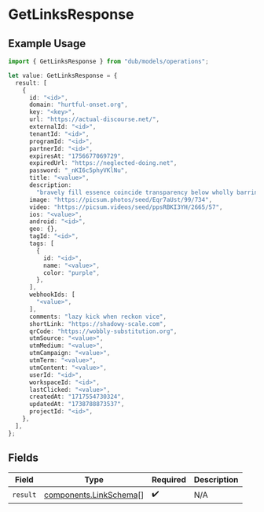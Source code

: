 # GetLinksResponse

## Example Usage

```typescript
import { GetLinksResponse } from "dub/models/operations";

let value: GetLinksResponse = {
  result: [
    {
      id: "<id>",
      domain: "hurtful-onset.org",
      key: "<key>",
      url: "https://actual-discourse.net/",
      externalId: "<id>",
      tenantId: "<id>",
      programId: "<id>",
      partnerId: "<id>",
      expiresAt: "1756677069729",
      expiredUrl: "https://neglected-doing.net",
      password: "_nKI6c5phyVKlNu",
      title: "<value>",
      description:
        "bravely fill essence coincide transparency below wholly barring how scrutinise",
      image: "https://picsum.photos/seed/Eqr7aUst/99/734",
      video: "https://picsum.videos/seed/ppsRBKI3YH/2665/57",
      ios: "<value>",
      android: "<id>",
      geo: {},
      tagId: "<id>",
      tags: [
        {
          id: "<id>",
          name: "<value>",
          color: "purple",
        },
      ],
      webhookIds: [
        "<value>",
      ],
      comments: "lazy kick when reckon vice",
      shortLink: "https://shadowy-scale.com",
      qrCode: "https://wobbly-substitution.org",
      utmSource: "<value>",
      utmMedium: "<value>",
      utmCampaign: "<value>",
      utmTerm: "<value>",
      utmContent: "<value>",
      userId: "<id>",
      workspaceId: "<id>",
      lastClicked: "<value>",
      createdAt: "1717554730324",
      updatedAt: "1738788873537",
      projectId: "<id>",
    },
  ],
};
```

## Fields

| Field                                                            | Type                                                             | Required                                                         | Description                                                      |
| ---------------------------------------------------------------- | ---------------------------------------------------------------- | ---------------------------------------------------------------- | ---------------------------------------------------------------- |
| `result`                                                         | [components.LinkSchema](../../models/components/linkschema.md)[] | :heavy_check_mark:                                               | N/A                                                              |